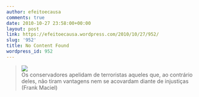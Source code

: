 ```yaml
---
author: efeitoecausa
comments: true
date: 2010-10-27 23:58:00+00:00
layout: post
link: https://efeitoecausa.wordpress.com/2010/10/27/952/
slug: '952'
title: No Content Found
wordpress_id: 952
---
```


>[![](http://efeitoecausa.files.wordpress.com/2010/10/dilma.jpg?w=225)](http://efeitoecausa.files.wordpress.com/2010/10/dilma.jpg?w=225)  
Os conservadores apelidam de terroristas aqueles que, ao contrário deles, não tiram vantagens nem se acovardam diante de injustiças (Frank Maciel)
